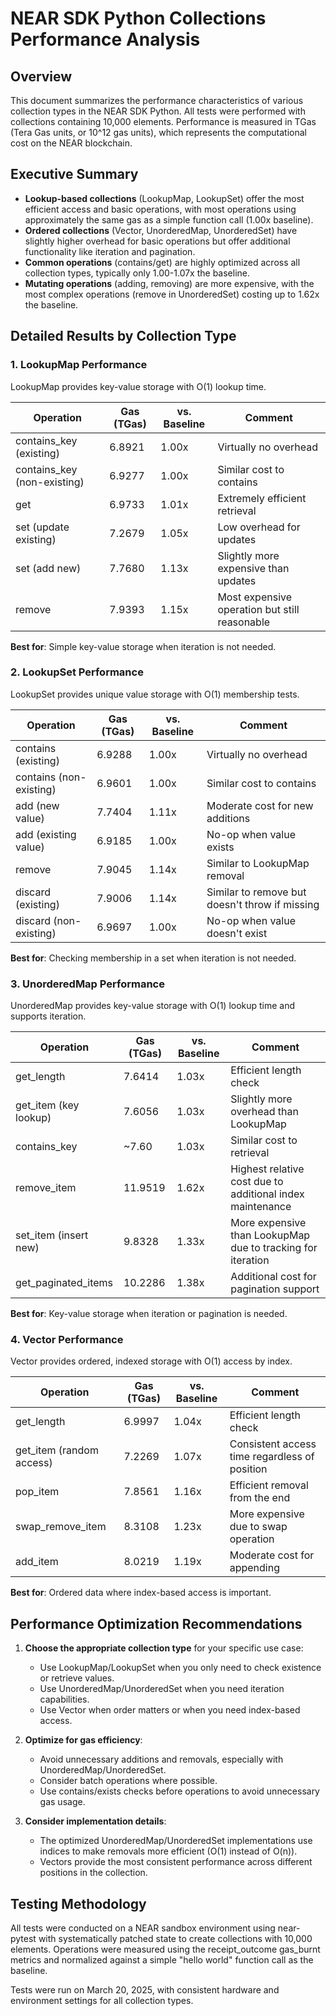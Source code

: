 # NEAR SDK Python Collections Performance Analysis

## Overview

This document summarizes the performance characteristics of various collection types in the NEAR SDK Python. All tests were performed with collections containing 10,000 elements. Performance is measured in TGas (Tera Gas units, or 10^12 gas units), which represents the computational cost on the NEAR blockchain.

## Executive Summary

- **Lookup-based collections** (LookupMap, LookupSet) offer the most efficient access and basic operations, with most operations using approximately the same gas as a simple function call (1.00x baseline).
- **Ordered collections** (Vector, UnorderedMap, UnorderedSet) have slightly higher overhead for basic operations but offer additional functionality like iteration and pagination.
- **Common operations** (contains/get) are highly optimized across all collection types, typically only 1.00-1.07x the baseline.
- **Mutating operations** (adding, removing) are more expensive, with the most complex operations (remove in UnorderedSet) costing up to 1.62x the baseline.

## Detailed Results by Collection Type

### 1. LookupMap Performance

LookupMap provides key-value storage with O(1) lookup time.

| Operation | Gas (TGas) | vs. Baseline | Comment |
|-----------|------------|--------------|---------|
| contains_key (existing) | 6.8921 | 1.00x | Virtually no overhead |
| contains_key (non-existing) | 6.9277 | 1.00x | Similar cost to contains |
| get | 6.9733 | 1.01x | Extremely efficient retrieval |
| set (update existing) | 7.2679 | 1.05x | Low overhead for updates |
| set (add new) | 7.7680 | 1.13x | Slightly more expensive than updates |
| remove | 7.9393 | 1.15x | Most expensive operation but still reasonable |

**Best for**: Simple key-value storage when iteration is not needed.

### 2. LookupSet Performance

LookupSet provides unique value storage with O(1) membership tests.

| Operation | Gas (TGas) | vs. Baseline | Comment |
|-----------|------------|--------------|---------|
| contains (existing) | 6.9288 | 1.00x | Virtually no overhead |
| contains (non-existing) | 6.9601 | 1.00x | Similar cost to contains |
| add (new value) | 7.7404 | 1.11x | Moderate cost for new additions |
| add (existing value) | 6.9185 | 1.00x | No-op when value exists |
| remove | 7.9045 | 1.14x | Similar to LookupMap removal |
| discard (existing) | 7.9006 | 1.14x | Similar to remove but doesn't throw if missing |
| discard (non-existing) | 6.9697 | 1.00x | No-op when value doesn't exist |

**Best for**: Checking membership in a set when iteration is not needed.

### 3. UnorderedMap Performance

UnorderedMap provides key-value storage with O(1) lookup time and supports iteration.

| Operation | Gas (TGas) | vs. Baseline | Comment |
|-----------|------------|--------------|---------|
| get_length | 7.6414 | 1.03x | Efficient length check |
| get_item (key lookup) | 7.6056 | 1.03x | Slightly more overhead than LookupMap |
| contains_key | ~7.60 | 1.03x | Similar cost to retrieval |
| remove_item | 11.9519 | 1.62x | Highest relative cost due to additional index maintenance |
| set_item (insert new) | 9.8328 | 1.33x | More expensive than LookupMap due to tracking for iteration |
| get_paginated_items | 10.2286 | 1.38x | Additional cost for pagination support |

**Best for**: Key-value storage when iteration or pagination is needed.

### 4. Vector Performance

Vector provides ordered, indexed storage with O(1) access by index.

| Operation | Gas (TGas) | vs. Baseline | Comment |
|-----------|------------|--------------|---------|
| get_length | 6.9997 | 1.04x | Efficient length check |
| get_item (random access) | 7.2269 | 1.07x | Consistent access time regardless of position |
| pop_item | 7.8561 | 1.16x | Efficient removal from the end |
| swap_remove_item | 8.3108 | 1.23x | More expensive due to swap operation |
| add_item | 8.0219 | 1.19x | Moderate cost for appending |

**Best for**: Ordered data where index-based access is important.

## Performance Optimization Recommendations

1. **Choose the appropriate collection type** for your specific use case:
   - Use LookupMap/LookupSet when you only need to check existence or retrieve values.
   - Use UnorderedMap/UnorderedSet when you need iteration capabilities.
   - Use Vector when order matters or when you need index-based access.

2. **Optimize for gas efficiency**:
   - Avoid unnecessary additions and removals, especially with UnorderedMap/UnorderedSet.
   - Consider batch operations where possible.
   - Use contains/exists checks before operations to avoid unnecessary gas usage.

3. **Consider implementation details**:
   - The optimized UnorderedMap/UnorderedSet implementations use indices to make removals more efficient (O(1) instead of O(n)).
   - Vectors provide the most consistent performance across different positions in the collection.

## Testing Methodology

All tests were conducted on a NEAR sandbox environment using near-pytest with systematically patched state to create collections with 10,000 elements. Operations were measured using the receipt_outcome gas_burnt metrics and normalized against a simple "hello world" function call as the baseline.

Tests were run on March 20, 2025, with consistent hardware and environment settings for all collection types.